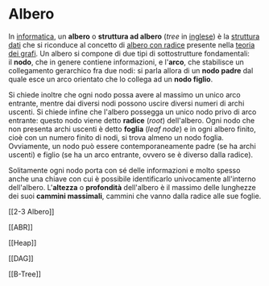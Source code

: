 # Albero

In [informatica](https://it.wikipedia.org/wiki/Informatica), un **albero** o **struttura ad albero** (*tree* in [inglese](https://it.wikipedia.org/wiki/Lingua_inglese)) è la [struttura dati](https://it.wikipedia.org/wiki/Struttura_dati) che si riconduce al concetto di [albero con radice](https://it.wikipedia.org/wiki/Albero_(grafo)#Arricchimenti_degli_alberi) presente nella [teoria dei grafi](https://it.wikipedia.org/wiki/Teoria_dei_grafi). Un albero si compone di due tipi di sottostrutture fondamentali: il **nodo**, che in genere contiene informazioni, e l'**arco**, che stabilisce un collegamento gerarchico fra due nodi: si parla allora di un **nodo padre** dal quale esce un arco orientato che lo collega ad un **nodo figlio**.

Si chiede inoltre che ogni nodo possa avere al massimo un unico arco entrante, mentre dai diversi nodi possono uscire diversi numeri di archi uscenti. Si chiede infine che l'albero possegga un unico nodo privo di arco entrante: questo nodo viene detto **radice** (*root*) dell'albero. Ogni nodo che non presenta archi uscenti è detto **foglia** (*leaf node*) e in ogni albero finito, cioè con un numero finito di nodi, si trova almeno un nodo foglia. Ovviamente, un nodo può essere contemporaneamente padre (se ha archi uscenti) e figlio (se ha un arco entrante, ovvero se è diverso dalla radice).

Solitamente ogni nodo porta con sé delle informazioni e molto spesso anche una chiave con cui è possibile identificarlo univocamente all'interno dell'albero. L'**altezza** o **profondità** dell'albero è il massimo delle lunghezze dei suoi **cammini massimali**, cammini che vanno dalla radice alle sue foglie.

[[2-3 Albero]]

[[ABR]]

[[Heap]]

[[DAG]]

[[B-Tree]]
